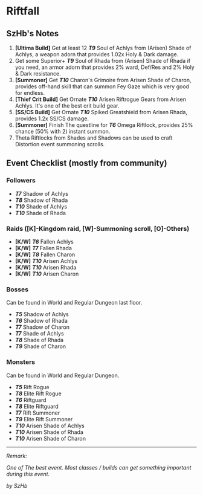 # Riftfall

## SzHb's Notes
1. **[Ultima Build]** Get at least 12 ***T9*** Soul of Achlys from (Arisen) Shade of Achlys, a weapon adorn that provides 1.02x Holy & Dark damage.
2. Get some Superior+ ***T9*** Soul of Rhada from (Arisen) Shade of Rhada if you need, an armor adorn that provides 2% ward, Def/Res and 2% Holy & Dark resistance.
3. **[Summoner]** Get ***T10*** Charon's Grimoire from Arisen Shade of Charon, provides off-hand skill that can summon Fey Gaze which is very good for endless.
4. **[Thief Crit Build]** Get Ornate ***T10*** Arisen Riftrogue Gears from Arisen Achlys. It's one of the best crit build gear.
5. **[SS/CS Build]** Get Ornate ***T10*** Spiked Greatshield from Arisen Rhada, provides 1.2x SS/CS damage.
6. **[Summoner]** Finish The questline for ***T6*** Omega Riftlock, provides 25% chance (50% with 2) instant summon. 
7. Theta Riftlocks from Shades and Shadows can be used to craft Distortion event summoning scrolls.

## Event Checklist (mostly from community)

### Followers
- ***T7*** Shadow of Achlys
- ***T8*** Shadow of Rhada
- ***T10*** Shade of Achlys
- ***T10*** Shade of Rhada

### Raids ([K]-Kingdom raid, [W]-Summoning scroll, [O]-Others)

- **[K/W]** ***T6*** Fallen Achlys
- **[K/W]** ***T7*** Fallen Rhada
- **[K/W]** ***T8*** Fallen Charon
- **[K/W]** ***T10*** Arisen Achlys
- **[K/W]** ***T10*** Arisen Rhada
- **[K/W]** ***T10*** Arisen Charon

### Bosses

Can be found in World and Regular Dungeon last floor.

- ***T5*** Shadow of Achlys
- ***T6*** Shadow of Rhada
- ***T7*** Shadow of Charon
- ***T7*** Shade of Achlys
- ***T8*** Shade of Rhada
- ***T9*** Shade of Charon

### Monsters

Can be found in World and Regular Dungeon.

- ***T5*** Rift Rogue
- ***T8*** Elite Rift Rogue
- ***T6*** Riftguard
- ***T8*** Elite Riftguard
- ***T7*** Rift Summoner
- ***T9*** Elite Rift Summoner
- ***T10*** Arisen Shade of Achlys
- ***T10*** Arisen Shade of Rhada
- ***T10*** Arisen Shade of Charon

---

*Remark:*

*One of The best event. Most classes / builds can get something important during this event.*

*by SzHb*